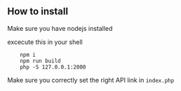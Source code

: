 ## How to install

Make sure you have nodejs installed


excecute this in your shell
```
    npm i
    npm run build
    php -S 127.0.0.1:2000
```

Make sure you correctly set the right API link in `index.php`